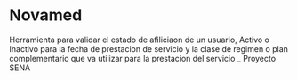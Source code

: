# Novamed
Herramienta para validar el estado de afiliciaon de un usuario, Activo o Inactivo para la fecha de prestacion de servicio y la clase de regimen o plan complementario que va utilizar para la prestacion del servicio _ Proyecto SENA

